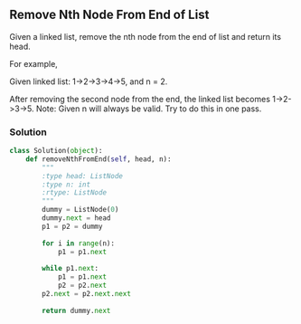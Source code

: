 ## Remove Nth Node From End of List

Given a linked list, remove the nth node from the end of list and return its head.

For example,

   Given linked list: 1->2->3->4->5, and n = 2.

   After removing the second node from the end, the linked list becomes 1->2->3->5.
Note:
Given n will always be valid.
Try to do this in one pass.

### Solution

```python
class Solution(object):
    def removeNthFromEnd(self, head, n):
        """
        :type head: ListNode
        :type n: int
        :rtype: ListNode
        """
        dummy = ListNode(0)
        dummy.next = head
        p1 = p2 = dummy
        
        for i in range(n):
            p1 = p1.next
        
        while p1.next:
            p1 = p1.next
            p2 = p2.next
        p2.next = p2.next.next
        
        return dummy.next
```